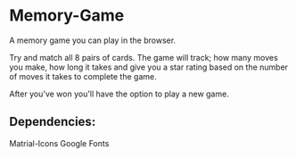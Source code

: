 # Memory-Game

A memory game you can play in the browser.

Try and match all 8 pairs of cards.
The game will track; how many moves you make, how long it takes and give you a star rating based on the number of moves it takes to complete the game.

After you've won you'll have the option to play a new game.

## Dependencies:
Matrial-Icons
Google Fonts
